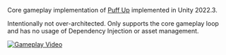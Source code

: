Core gameplay implementation of [Puff Up](https://apps.apple.com/us/app/puff-up/id1615768339)
implemented in Unity 2022.3.

Intentionally not over-architected. Only supports the core gameplay loop and has no usage of Dependency Injection or asset management.

[![Gameplay Video](https://img.youtube.com/vi/7R51oVRf0LU/hqdefault.jpg)](https://youtube.com/shorts/7R51oVRf0LU)
